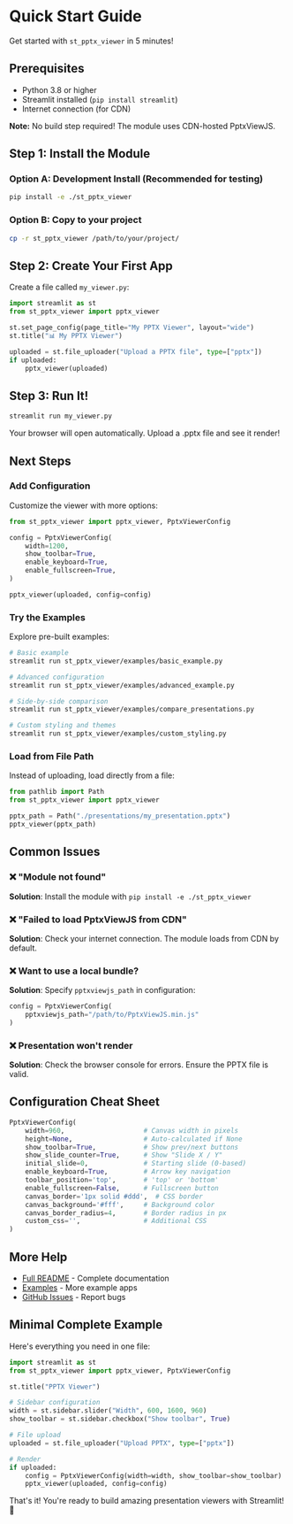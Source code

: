 # Quick Start Guide

Get started with `st_pptx_viewer` in 5 minutes!

## Prerequisites

- Python 3.8 or higher
- Streamlit installed (`pip install streamlit`)
- Internet connection (for CDN)

**Note:** No build step required! The module uses CDN-hosted PptxViewJS.

## Step 1: Install the Module

### Option A: Development Install (Recommended for testing)
```bash
pip install -e ./st_pptx_viewer
```

### Option B: Copy to your project
```bash
cp -r st_pptx_viewer /path/to/your/project/
```

## Step 2: Create Your First App

Create a file called `my_viewer.py`:

```python
import streamlit as st
from st_pptx_viewer import pptx_viewer

st.set_page_config(page_title="My PPTX Viewer", layout="wide")
st.title("📊 My PPTX Viewer")

uploaded = st.file_uploader("Upload a PPTX file", type=["pptx"])
if uploaded:
    pptx_viewer(uploaded)
```

## Step 3: Run It!

```bash
streamlit run my_viewer.py
```

Your browser will open automatically. Upload a .pptx file and see it render!

## Next Steps

### Add Configuration

Customize the viewer with more options:

```python
from st_pptx_viewer import pptx_viewer, PptxViewerConfig

config = PptxViewerConfig(
    width=1200,
    show_toolbar=True,
    enable_keyboard=True,
    enable_fullscreen=True,
)

pptx_viewer(uploaded, config=config)
```

### Try the Examples

Explore pre-built examples:

```bash
# Basic example
streamlit run st_pptx_viewer/examples/basic_example.py

# Advanced configuration
streamlit run st_pptx_viewer/examples/advanced_example.py

# Side-by-side comparison
streamlit run st_pptx_viewer/examples/compare_presentations.py

# Custom styling and themes
streamlit run st_pptx_viewer/examples/custom_styling.py
```

### Load from File Path

Instead of uploading, load directly from a file:

```python
from pathlib import Path
from st_pptx_viewer import pptx_viewer

pptx_path = Path("./presentations/my_presentation.pptx")
pptx_viewer(pptx_path)
```

## Common Issues

### ❌ "Module not found"
**Solution**: Install the module with `pip install -e ./st_pptx_viewer`

### ❌ "Failed to load PptxViewJS from CDN"
**Solution**: Check your internet connection. The module loads from CDN by default.

### ❌ Want to use a local bundle?
**Solution**: Specify `pptxviewjs_path` in configuration:
```python
config = PptxViewerConfig(
    pptxviewjs_path="/path/to/PptxViewJS.min.js"
)
```

### ❌ Presentation won't render
**Solution**: Check the browser console for errors. Ensure the PPTX file is valid.

## Configuration Cheat Sheet

```python
PptxViewerConfig(
    width=960,                    # Canvas width in pixels
    height=None,                  # Auto-calculated if None
    show_toolbar=True,            # Show prev/next buttons
    show_slide_counter=True,      # Show "Slide X / Y"
    initial_slide=0,              # Starting slide (0-based)
    enable_keyboard=True,         # Arrow key navigation
    toolbar_position='top',       # 'top' or 'bottom'
    enable_fullscreen=False,      # Fullscreen button
    canvas_border='1px solid #ddd',  # CSS border
    canvas_background='#fff',     # Background color
    canvas_border_radius=4,       # Border radius in px
    custom_css='',                # Additional CSS
)
```

## More Help

- [Full README](README.md) - Complete documentation
- [Examples](examples/README.md) - More example apps
- [GitHub Issues](https://github.com/yourusername/js-slide-viewer/issues) - Report bugs

## Minimal Complete Example

Here's everything you need in one file:

```python
import streamlit as st
from st_pptx_viewer import pptx_viewer, PptxViewerConfig

st.title("PPTX Viewer")

# Sidebar configuration
width = st.sidebar.slider("Width", 600, 1600, 960)
show_toolbar = st.sidebar.checkbox("Show toolbar", True)

# File upload
uploaded = st.file_uploader("Upload PPTX", type=["pptx"])

# Render
if uploaded:
    config = PptxViewerConfig(width=width, show_toolbar=show_toolbar)
    pptx_viewer(uploaded, config=config)
```

That's it! You're ready to build amazing presentation viewers with Streamlit! 🚀

